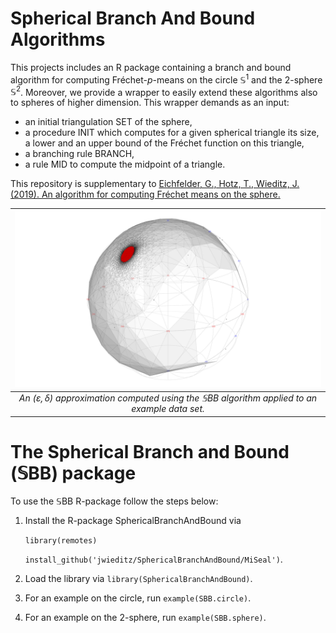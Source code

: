 # Spherical Branch And Bound Algorithms

This projects includes an R package containing a branch and bound algorithm for computing Fréchet-$p$-means on the circle $\mathbb{S}^1$ and the 2-sphere $\mathbb{S}^2$. Moreover, we provide a wrapper to easily extend these algorithms also to spheres of higher dimension. This wrapper demands as an input:

* an initial triangulation SET of the sphere,
* a procedure INIT which computes for a given spherical triangle its size, a lower and an upper bound of the Fréchet function on this triangle,
* a branching rule BRANCH,
* a rule MID to compute the midpoint of a triangle.

This repository is supplementary to [Eichfelder, G., Hotz, T., Wieditz, J. (2019). An algorithm for computing Fréchet means on the sphere.](https://link.springer.com/article/10.1007/s11590-019-01415-y)

| ![Result of SBB](https://github.com/jwieditz/SphericalBranchAndBound/blob/jwieditz-patch-1/application_example.png) | 
|:--:| 
| *An $(\varepsilon, \delta)$ approximation computed using the $\mathbb{S}$BB algorithm applied to an example data set.* |

# The Spherical Branch and Bound ($\mathbb{S}$BB) package

To use the $\mathbb{S}$BB R-package follow the steps below:

1. Install the R-package SphericalBranchAndBound via

	`library(remotes)`

	`install_github('jwieditz/SphericalBranchAndBound/MiSeal')`.
2. Load the library via `library(SphericalBranchAndBound)`.
3. For an example on the circle, run `example(SBB.circle)`.
4. For an example on the 2-sphere, run `example(SBB.sphere)`.

